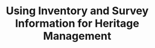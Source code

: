 ---
label: "Chapter 12"
title: "Using Inventory and Survey Information for Heritage Management"
short_title: 
layout: essay
contributor:
order: 100
---